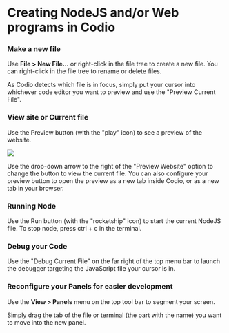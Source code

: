 # Creating NodeJS and/or Web programs in Codio

### Make a new file
Use **File > New File...** or right-click in the file tree to create a new file. You can right-click in the file tree to rename or delete files.

As Codio detects which file is in focus, simply put your cursor into whichever code editor you want to preview and use the "Preview Current File".

### View site or Current file
Use the Preview button (with the "play" icon) to see a preview of the website.

![](https://global.codio.com/platform/readme.resources/PreviewMenuWeb.png)

Use the drop-down arrow to the right of the "Preview Website" option to change the button to view the current file. You can also configure your preview button to open the preview as a new tab inside Codio, or as a new tab in your browser.

### Running Node
Use the Run button (with the "rocketship" icon) to start the current NodeJS file. To stop node, press ctrl + c in the terminal.

### Debug your Code
Use the "Debug Current File" on the far right of the top menu bar to launch the debugger targeting the JavaScript file your cursor is in.

### Reconfigure your Panels for easier development
Use the **View > Panels** menu on the top tool bar to segment your screen.

Simply drag the tab of the file or terminal (the part with the name) you want to move into the new panel.

